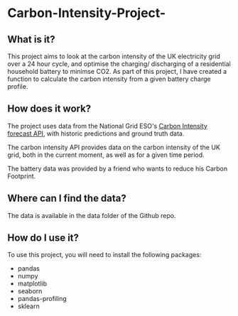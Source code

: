 # Carbon-Intensity-Project-
## What is it?
This project aims to look at the carbon intensity of the UK electricity grid over a 24 hour cycle, and optimise the charging/ discharging of a residential household battery to minimse CO2.
As part of this project, I have created a function to calculate the carbon intensity from a given battery
charge profile.

## How does it work?
The project uses data from the National Grid ESO's [Carbon Intensity forecast API](https://carbonintensity.org.uk/), with historic predictions and ground truth data.

The carbon intensity API provides data on the carbon intensity of the UK grid, both in the current moment, as well as
for a given time period.

The battery data was provided by a friend who wants to reduce his Carbon Footprint. 

## Where can I find the data?
The data is available in the data folder of the Github repo.

## How do I use it?
To use this project, you will need to install the following packages:

- pandas
- numpy
- matplotlib
- seaborn
- pandas-profiling
- sklearn
